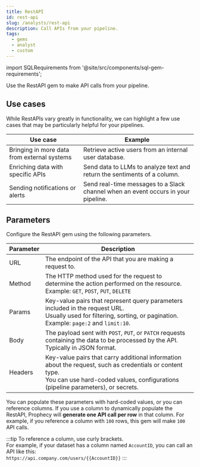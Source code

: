 ```yaml
---
title: RestAPI
id: rest-api
slug: /analysts/rest-api
description: Call APIs from your pipeline.
tags:
  - gems
  - analyst
  - custom
---
```


import SQLRequirements from '@site/src/components/sql-gem-requirements';

<SQLRequirements
  execution_engine="Prophecy Automate"
  sql_package_name=""
  sql_package_version=""
/>

Use the RestAPI gem to make API calls from your pipeline.

## Use cases

While RestAPIs vary greatly in functionality, we can highlight a few use cases that may be particularly helpful for your pipelines.

| Use case                                    | Example                                                                           |
| ------------------------------------------- | --------------------------------------------------------------------------------- |
| Bringing in more data from external systems | Retrieve active users from an internal user database.                             |
| Enriching data with specific APIs           | Send data to LLMs to analyze text and return the sentiments of a column.          |
| Sending notifications or alerts             | Send real-time messages to a Slack channel when an event occurs in your pipeline. |

## Parameters

Configure the RestAPI gem using the following parameters.

| Parameter | Description                                                                                                                                                                                     |
| --------- | ----------------------------------------------------------------------------------------------------------------------------------------------------------------------------------------------- |
| URL       | The endpoint of the API that you are making a request to.                                                                                                                                       |
| Method    | The HTTP method used for the request to determine the action performed on the resource. <br/>Example: `GET`, `POST`, `PUT`, `DELETE`                                                            |
| Params    | Key-value pairs that represent query parameters included in the request URL. <br/>Usually used for filtering, sorting, or pagination. <br/>Example: `page:2` and `limit:10`.                    |
| Body      | The payload sent with `POST`, `PUT`, or `PATCH` requests containing the data to be processed by the API. <br/>Typically in JSON format.                                                         |
| Headers   | Key-value pairs that carry additional information about the request, such as credentials or content type. <br/>You can use hard-coded values, configurations (pipeline parameters), or secrets. |

You can populate these parameters with hard-coded values, or you can reference columns. If you use a column to dynamically populate the RestAPI, Prophecy will **generate one API call per row** in that column. For example, if you reference a column with `100` rows, this gem will make `100` API calls.

:::tip
To reference a column, use curly brackets.<br/>
For example, if your dataset has a column named `AccountID`, you can call an API like this:<br/>
`https://api.company.com/users/{{AccountID}}`
:::
